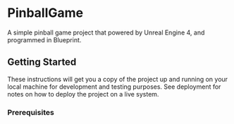 # PinballGame
A simple pinball game project that powered by Unreal Engine 4, and programmed in Blueprint. 

## Getting Started
These instructions will get you a copy of the project up and running on your local machine for development and testing purposes. See deployment for notes on how to deploy the project on a live system.

### Prerequisites
